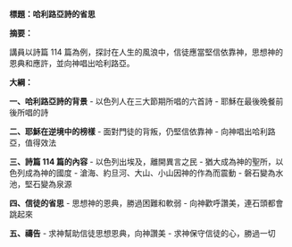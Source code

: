 **標題：哈利路亞詩的省思**

**摘要：**

講員以詩篇 114 篇為例，探討在人生的風浪中，信徒應當堅信依靠神，思想神的恩典和應許，並向神唱出哈利路亞。

**大綱：**

**一、哈利路亞詩的背景**
    - 以色列人在三大節期所唱的六首詩
    - 耶穌在最後晚餐前後所唱的詩

**二、耶穌在逆境中的榜樣**
    - 面對門徒的背叛，仍堅信依靠神
    - 向神唱出哈利路亞，值得效法

**三、詩篇 114 篇的內容**
    - 以色列出埃及，離開異言之民
    - 猶大成為神的聖所，以色列成為神的國度
    - 滄海、約旦河、大山、小山因神的作為而震動
    - 磐石變為水池，堅石變為泉源

**四、信徒的省思**
    - 思想神的恩典，勝過困難和軟弱
    - 向神歡呼讚美，連石頭都會跳起來

**五、禱告**
    - 求神幫助信徒思想恩典，向神讚美
    - 求神保守信徒的心，勝過一切